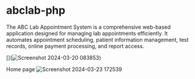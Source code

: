 # abclab-php
The ABC Lab Appointment System is a comprehensive web-based application designed for managing lab appointments efficiently. It automates appointment scheduling, patient information management, test records, online payment processing, and report access. 

[](![Screenshot 2024-03-20 083853](https://github.com/shaeelabanuhussain/abclab-php/assets/108254981/584449db-bc9f-4de7-bfca-a60d72cf8352))

Home page
![Screenshot 2024-03-23 172539](https://github.com/shaeelabanuhussain/abclab-php/assets/108254981/14157013-7d56-47f3-94cf-fb6d572799e9)
